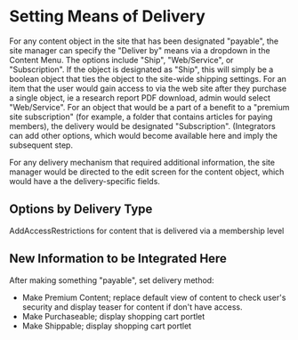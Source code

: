 # Setting Means of Delivery #

For any content object in the site that has been designated "payable", the site manager can specify the "Deliver by" means via a dropdown in the Content Menu. The options include "Ship", "Web/Service", or "Subscription". If the object is designated as "Ship", this will simply be a boolean object that ties the object to the site-wide shipping settings. For an item that the user would gain access to via the web site after they purchase a single object, ie a research report PDF download, admin would select "Web/Service". For an object that would be a part of a benefit to a "premium site subscription" (for example, a folder that contains articles for paying members), the delivery would be designated "Subscription". (Integrators can add other options, which would become available here and imply the subsequent step.

For any delivery mechanism that required additional information, the site manager would be directed to the edit screen for the content object, which would have a the delivery-specific fields.

## Options by Delivery Type ##
AddAccessRestrictions for content that is delivered via a membership level

## New Information to be Integrated Here ##

After making something "payable", set delivery method:

  * Make Premium Content; replace default view of content to check user's security and display teaser for content if don't have access.
  * Make Purchaseable; display shopping cart portlet
  * Make Shippable; display shopping cart portlet
